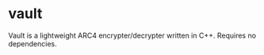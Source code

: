 vault
=====

Vault is a lightweight ARC4 encrypter/decrypter written in C++. Requires no dependencies.